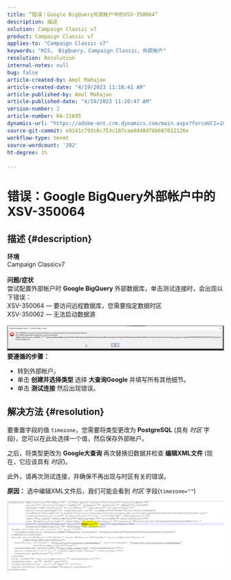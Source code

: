 ```yaml
---
title: “错误：Google BigQuery外部帐户中的XSV-350064”
description: 描述
solution: Campaign Classic v7
product: Campaign Classic v7
applies-to: "Campaign Classic v7"
keywords: "KCS， BigQuery，Campaign Classic，外部帐户"
resolution: Resolution
internal-notes: null
bug: false
article-created-by: Amol Mahajan
article-created-date: "4/19/2023 11:16:41 AM"
article-published-by: Amol Mahajan
article-published-date: "4/19/2023 11:20:47 AM"
version-number: 2
article-number: KA-21895
dynamics-url: "https://adobe-ent.crm.dynamics.com/main.aspx?forceUCI=1&pagetype=entityrecord&etn=knowledgearticle&id=37f452a2-a3de-ed11-a7c7-6045bd0065b6"
source-git-commit: e8141c793c6c753c187cae0d48d78b687012126e
workflow-type: tm+mt
source-wordcount: '202'
ht-degree: 1%

---
```


# 错误：Google BigQuery外部帐户中的XSV-350064

## 描述 {#description}

<b>环境</b><br>Campaign Classicv7<br> <br><b>问题/症状</b><br>尝试配置外部帐户时 <b>Google BigQuery</b> 外部数据库，单击测试连接时，会出现以下错误：
 <br>XSV-350064 — 要访问远程数据库，您需要指定数据时区<br>XSV-350062 — 无法启动数据源<br> <br>![](assets/___4cf452a2-a3de-ed11-a7c7-6045bd0065b6___.png)<br>
<b>要遵循的步骤：</b>

- 转到外部帐户。
- 单击 <b>创建并选择类型</b> 选择 <b>大查询Google</b> 并填写所有其他细节。
- 单击 <b>测试连接</b> 然后出现错误。



## 解决方法 {#resolution}


要重置字段的值 `timezone`，您需要将类型更改为 <b>PostgreSQL</b> (具有 *时区* 字段)，您可以在此处选择一个值，然后保存外部帐户。

之后，将类型更改为 <b>Google大查询 </b>再次替换旧数据并检查 <b>编辑XML文件</b> (现在，它应该具有 *时区*)。

此外，请再次测试连接，并确保不再出现与时区有关的错误。


<b>原因：</b>
选中编辑XML文件后，我们可能会看到 *时区* 字段(`timezone=""`)



![](assets/c4243b67-d0dd-ed11-a7c7-6045bd006c82.png)
